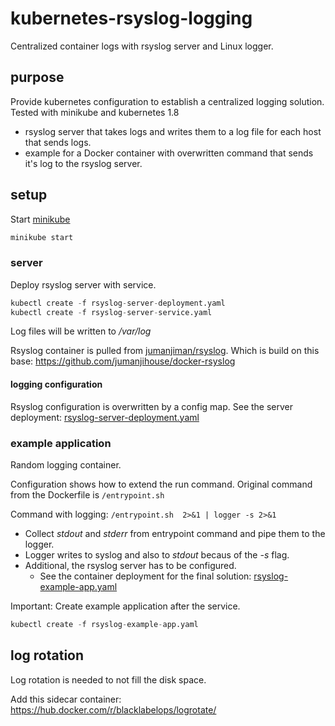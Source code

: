 # kubernetes-rsyslog-logging

Centralized container logs with rsyslog server and Linux logger.

## purpose

Provide kubernetes configuration to establish a centralized logging solution. Tested with minikube and kubernetes 1.8

* rsyslog server that takes logs and writes them to a log file for each host that sends logs.
* example for a Docker container with overwritten command that sends it's log to the rsyslog server.

## setup

Start [minikube](https://github.com/kubernetes/minikube)

```s
minikube start
```

### server

Deploy rsyslog server with service.

```s
kubectl create -f rsyslog-server-deployment.yaml
kubectl create -f rsyslog-server-service.yaml
```

Log files will be written to */var/log*

Rsyslog container is pulled from [jumanjiman/rsyslog](https://hub.docker.com/r/jumanjiman/rsyslog/).
Which is build on this base: <https://github.com/jumanjihouse/docker-rsyslog>

#### logging configuration

Rsyslog configuration is overwritten by a config map.
See the server deployment: [rsyslog-server-deployment.yaml](./rsyslog-server-deployment.yaml)

### example application

Random logging container.

Configuration shows how to extend the run command. Original command from the Dockerfile is ```/entrypoint.sh```

Command with logging: ```/entrypoint.sh  2>&1 | logger -s 2>&1```

* Collect *stdout* and *stderr* from entrypoint command and pipe them to the logger.
* Logger writes to syslog and also to *stdout* becaus of the *-s* flag.
* Additional, the rsyslog server has to be configured.
  * See the container deployment for the final solution: [rsyslog-example-app.yaml](./rsyslog-example-app.yaml)

Important: Create example application after the service.

```s
kubectl create -f rsyslog-example-app.yaml
```

## log rotation

Log rotation is needed to not fill the disk space.

Add this sidecar container: <https://hub.docker.com/r/blacklabelops/logrotate/>
